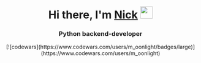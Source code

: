 <h1 align="center">Hi there, I'm <a href="https://vk.com/styazhko" target="_blank">Nick</a> 
<img src="https://github.com/blackcater/blackcater/raw/main/images/Hi.gif" height="32"/></h1>
<h3 align="center">Python backend-developer</h3> 

<p align="center">
[![codewars](https://www.codewars.com/users/m_oonlight/badges/large)](https://www.codewars.com/users/m_oonlight)
</p>
